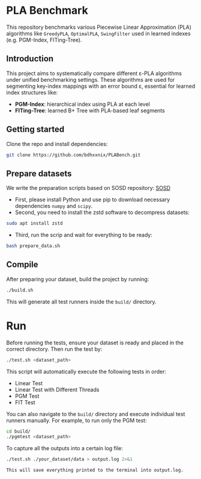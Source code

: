 # PLA Benchmark

This repository benchmarks various Piecewise Linear Approximation (PLA) algorithms like `GreedyPLA`, `OptimalPLA`, `SwingFilter` used in learned indexes (e.g. PGM-Index, FITing-Tree).

## Introduction

This project aims to systematically compare different ε-PLA algorithms under unified benchmarking settings. These algorithms are used for segmenting key-index mappings with an error bound ε, essential for learned index structures like:
- **PGM-Index**: hierarchical index using PLA at each level
- **FITing-Tree**: learned B+ Tree with PLA-based leaf segments

## Getting started
Clone the repo and install dependencies:
```bash
git clone https://github.com/bdhxxnix/PLABench.git
```

## Prepare datasets
We write the preparation scripts based on SOSD repository: [SOSD](https://github.com/learnedsystems/SOSD)
- First, please install Python and use pip to download necessary dependencies `numpy` and `scipy`.
- Second, you need to install the zstd software to decompress datasets:
```bash
sudo apt install zstd
```
- Third, run the scrip and wait for everything to be ready:
```bash
bash prepare_data.sh
```

## Compile

After preparing your dataset, build the project by running:

```bash
./build.sh
```
This will generate all test runners inside the `build/` directory.


# Run
Before running the tests, ensure your dataset is ready and placed in the correct directory.
Then run the test by:
```bash
./test.sh <dataset_path>
```
This script will automatically execute the following tests in order:
- Linear Test
- Linear Test with Different Threads
- PGM Test
- FIT Test

You can also navigate to the `build/` directory and execute individual test runners manually.
For example, to run only the PGM test:
```bash
cd build/
./pgmtest <dataset_path>
```
To capture all the outputs into a certain log file:
```bash
./test.sh ./your_dataset/data > output.log 2>&1

This will save everything printed to the terminal into output.log.
